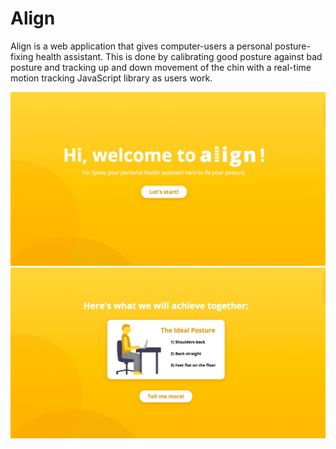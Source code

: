 # Align
Align is a web application that gives computer-users a personal posture-fixing health assistant. This is done by calibrating good posture against bad posture and tracking up and down movement of the chin with a real-time motion tracking JavaScript library as users work. 

![](alignimage2.png)
![](alignimage1.png)
